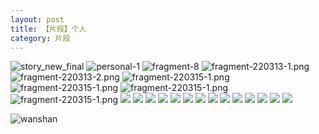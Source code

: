 ```yaml
---
layout: post
title: 【片段】个人
category: 片段
---
```

![story_new_final](http://r8s97vm6g.hd-bkt.clouddn.com/img/story_new_final_0322.png)
![personal-1](http://r8s97vm6g.hd-bkt.clouddn.com/img/personal-1.png)
![fragment-8](http://r8s97vm6g.hd-bkt.clouddn.com/img/fragment-8.jpg)
![fragment-220313-1.png](http://r8s97vm6g.hd-bkt.clouddn.com/img/fragment-220313-1.png)
![fragment-220313-2.png](http://r8s97vm6g.hd-bkt.clouddn.com/img/fragment-220313-2.png)
![fragment-220315-1.png](http://r8s97vm6g.hd-bkt.clouddn.com/img/fragment-220315-1.png)
![fragment-220315-1.png](http://r8s97vm6g.hd-bkt.clouddn.com/img/fragment-220321-1.png)
![fragment-220315-1.png](http://r8s97vm6g.hd-bkt.clouddn.com/img/fragment-220321-2.png)
![fragment-220315-1.png](http://r8s97vm6g.hd-bkt.clouddn.com/img/fragment-220321-3.png)
![](http://r8s97vm6g.hd-bkt.clouddn.com/img/fragment-220322-1.png)
![](http://r8s97vm6g.hd-bkt.clouddn.com/img/fragment-220322-2.png)
![](http://r8s97vm6g.hd-bkt.clouddn.com/img/fragment-220322-3.png)
![](http://r8s97vm6g.hd-bkt.clouddn.com/img/fragment-220322-4.png)
![](http://r8s97vm6g.hd-bkt.clouddn.com/img/fragment-220322-5.png)
![](http://r8s97vm6g.hd-bkt.clouddn.com/img/fragment-220324-1.png)
![](http://r8s97vm6g.hd-bkt.clouddn.com/img/pel-220324-2.png)
![](http://r8s97vm6g.hd-bkt.clouddn.com/img/pel-220326-9.png)
![](http://r8s97vm6g.hd-bkt.clouddn.com/img/fragment-220327-1.png)
![](http://r8s97vm6g.hd-bkt.clouddn.com/img/fragment-220329-1.png)
![](http://r8s97vm6g.hd-bkt.clouddn.com/img/fragment-220329-2.png)
![](http://r8s97vm6g.hd-bkt.clouddn.com/img/fragment-220329-3.png)
![](http://r8s97vm6g.hd-bkt.clouddn.com/img/fragment-220402-1.png)
![](http://r8s97vm6g.hd-bkt.clouddn.com/img/fragment-220402-2.png)


![wanshan](http://r8s97vm6g.hd-bkt.clouddn.com/img/wanshan.png)



  



